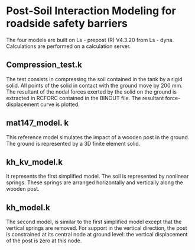 # Post-Soil Interaction Modeling for roadside safety barriers 
The four models are built on Ls - prepost (R) V4.3.20 from Ls - dyna. Calculations are performed on a calculation server.

## Compression_test.k
The test consists in compressing the soil contained in the tank by a rigid solid. All points of the solid in contact with the ground move by 200 mm. The resultant of the nodal forces exerted by the solid on the ground is extracted in RCFORC contained in the BINOUT file. The resultant force-displacement curve is plotted.

## mat147_model. k
This reference model simulates the impact of a wooden post in the ground. The ground is represented by a 3D finite element solid.

## kh_kv_model.k 
It represents the first simplified model. The soil is represented by nonlinear springs. These springs are arranged horizontally and vertically along the wooden post.

## kh_model.k 
The second model, is similar to the first simplified model except that the vertical springs are removed. For support in the vertical direction, the post is constrained at its central node at ground level: the vertical displacement of the post is zero at this node. 

